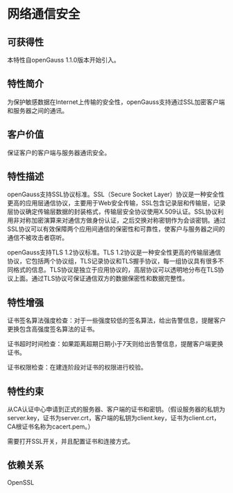 # 网络通信安全<a name="ZH-CN_TOPIC_0000001088566340"></a>

## 可获得性<a name="section17746747"></a>

本特性自openGauss 1.1.0版本开始引入。

## 特性简介<a name="section25503003"></a>

为保护敏感数据在Internet上传输的安全性，openGauss支持通过SSL加密客户端和服务器之间的通讯。

## 客户价值<a name="section28200442"></a>

保证客户的客户端与服务器通讯安全。

## 特性描述<a name="section52477394"></a>

openGauss支持SSL协议标准。SSL（Secure Socket Layer）协议是一种安全性更高的应用层通信协议，主要用于Web安全传输，SSL包含记录层和传输层，记录层协议确定传输层数据的封装格式，传输层安全协议使用X.509认证。SSL协议利用非对称加密演算来对通信方做身份认证，之后交换对称密钥作为会谈密钥。通过SSL协议可以有效保障两个应用间通信的保密性和可靠性，使客户与服务器之间的通信不被攻击者窃听。

openGauss支持TLS 1.2协议标准。TLS 1.2协议是一种安全性更高的传输层通信协议，它包括两个协议组，TLS记录协议和TLS握手协议，每一组协议具有很多不同格式的信息。TLS协议是独立于应用协议的，高层协议可以透明地分布在TLS协议上面。通过TLS协议可保证通信双方的数据保密性和数据完整性。

## 特性增强<a name="section2534498"></a>

证书签名算法强度检查：对于一些强度较低的签名算法，给出告警信息，提醒客户更换包含高强度签名算法的证书。

证书超时时间检查：如果距离超期日期小于7天则给出告警信息，提醒客户端更换证书。

证书权限检查：在建连阶段对证书的权限进行校验。

## 特性约束<a name="section06531946143616"></a>

从CA认证中心申请到正式的服务器、客户端的证书和密钥。（假设服务器的私钥为server.key，证书为server.crt，客户端的私钥为client.key，证书为client.crt，CA根证书名称为cacert.pem。）

需要打开SSL开关，并且配置证书和连接方式。

## 依赖关系<a name="section22810484"></a>

OpenSSL

